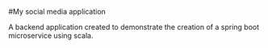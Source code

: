 #My social media application

A backend application created to demonstrate the creation of a spring boot microservice using scala.
